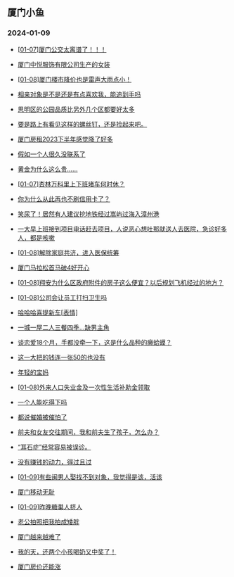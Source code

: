 ## 厦门小鱼 
### 2024-01-09

+ [[01-07]厦门公交太离谱了！！！](http://bbs.xmfish.com/read-htm-tid-18132046.html)

+ [厦门中悦服饰有限公司生产的女装](http://bbs.xmfish.com/read-htm-tid-18132045.html)

+ [[01-08]厦门楼市降价也是雷声大雨点小！](http://bbs.xmfish.com/read-htm-tid-18132323.html)

+ [相亲对象是不是还是有点喜欢我，能追到手吗](http://bbs.xmfish.com/read-htm-tid-18132282.html)

+ [思明区的公园品质比另外几个区都要好太多](http://bbs.xmfish.com/read-htm-tid-18132145.html)

+ [要是路上有看见这样的螺丝钉，还是捡起来吧。](http://bbs.xmfish.com/read-htm-tid-18132169.html)

+ [厦门房租2023下半年感觉降了好多](http://bbs.xmfish.com/read-htm-tid-18132385.html)

+ [假如一个人很久没联系了](http://bbs.xmfish.com/read-htm-tid-18132290.html)

+ [黄金为什么这么贵……](http://bbs.xmfish.com/read-htm-tid-18132244.html)

+ [[01-07]杏林万科里上下班堵车何时休？](http://bbs.xmfish.com/read-htm-tid-18132048.html)

+ [你为什么从此再也不刷信用卡了？](http://bbs.xmfish.com/read-htm-tid-18132135.html)

+ [笑尿了！居然有人建议挖地铁经过嵩屿过海入漳州港](http://bbs.xmfish.com/read-htm-tid-18132306.html)

+ [一大早上班接到项目电话赶去项目，人说恶心想吐那就送人去医院，急诊好多人，都是咳嗽](http://bbs.xmfish.com/read-htm-tid-18132357.html)

+ [[01-08]解除家庭共济，进入医保统筹](http://bbs.xmfish.com/read-htm-tid-18132156.html)

+ [厦门马拉松首马破4好开心](http://bbs.xmfish.com/read-htm-tid-18132408.html)

+ [[01-08]翔安为什么区政府附件的房子这么便宜？以后规划飞机经过的地方？](http://bbs.xmfish.com/read-htm-tid-18132182.html)

+ [[01-08]公司会让员工打扫卫生吗](http://bbs.xmfish.com/read-htm-tid-18132444.html)

+ [哈哈哈喜提新车[表情]](http://bbs.xmfish.com/read-htm-tid-18132481.html)

+ [一城一屋二人三餐四季…缺男主角](http://bbs.xmfish.com/read-htm-tid-18132292.html)

+ [谈恋爱18个月，手都没牵一下，这是什么品种的癞蛤蟆？](http://bbs.xmfish.com/read-htm-tid-18132507.html)

+ [这一大把的钱连一张50的也没有](http://bbs.xmfish.com/read-htm-tid-18132442.html)

+ [年轻的宝妈](http://bbs.xmfish.com/read-htm-tid-18132315.html)

+ [[01-08]外来人口失业金及一次性生活补助金领取](http://bbs.xmfish.com/read-htm-tid-18132462.html)

+ [一个人能吃得下吗](http://bbs.xmfish.com/read-htm-tid-18132517.html)

+ [都说催婚被催怕了](http://bbs.xmfish.com/read-htm-tid-18132567.html)

+ [前夫和女友交往期间，我和前夫生了孩子，怎么办？](http://bbs.xmfish.com/read-htm-tid-18132453.html)

+ [“耳石症”经常容易被误诊。](http://bbs.xmfish.com/read-htm-tid-18132564.html)

+ [没有赚钱的动力，得过且过](http://bbs.xmfish.com/read-htm-tid-18132574.html)

+ [[01-09]有些闽男人娶找不到对象，我觉得是该，活该](http://bbs.xmfish.com/read-htm-tid-18132652.html)

+ [厦门移动无耻](http://bbs.xmfish.com/read-htm-tid-18132529.html)

+ [[01-09]昨晚糖巢人挤人](http://bbs.xmfish.com/read-htm-tid-18132794.html)

+ [老公拍照把我拍成矮胖](http://bbs.xmfish.com/read-htm-tid-18132728.html)

+ [厦门越来越难了](http://bbs.xmfish.com/read-htm-tid-18132657.html)

+ [我的天，还两个小孩喝奶又中奖了！](http://bbs.xmfish.com/read-htm-tid-18132727.html)

+ [厦门房价还能涨](http://bbs.xmfish.com/read-htm-tid-18132543.html)

